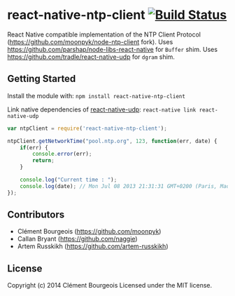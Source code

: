# react-native-ntp-client [![Build Status](https://secure.travis-ci.org/artem-russkikh/react-native-ntp-client.png?branch=master)](http://travis-ci.org/artem-russkikh/react-native-ntp-client)

React Native compatible implementation of the NTP Client Protocol (https://github.com/moonpyk/node-ntp-client fork). Uses https://github.com/parshap/node-libs-react-native for `Buffer` shim. Uses https://github.com/tradle/react-native-udp for `dgram` shim.

## Getting Started
Install the module with: `npm install react-native-ntp-client`

Link native dependencies of [react-native-udp](https://github.com/tradle/react-native-udp#install): `react-native link react-native-udp`

```javascript
var ntpClient = require('react-native-ntp-client');

ntpClient.getNetworkTime("pool.ntp.org", 123, function(err, date) {
    if(err) {
        console.error(err);
        return;
    }

    console.log("Current time : ");
    console.log(date); // Mon Jul 08 2013 21:31:31 GMT+0200 (Paris, Madrid (heure d’été))
});
```

## Contributors
 * Clément Bourgeois (https://github.com/moonpyk)
 * Callan Bryant (https://github.com/naggie)
 * Artem Russkikh (https://github.com/artem-russkikh)

## License
Copyright (c) 2014 Clément Bourgeois
Licensed under the MIT license.

